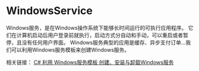 # WindowsService
Windows服务，是在Windows操作系统下能够长时间运行的可执行应用程序。 它们在计算机启动后用户登录前就执行，启动方式分自动和手动，可以重启或者暂停，且没有任何用户界面。 Windows服务典型的应用是缓存、异步支付订单...我们可以利用Windows服务模板来创建Windows服务。


相关链接：
[C# 利用 Windows服务模板 创建、安装与卸载Windows服务](http://www.cnblogs.com/maiaimei/p/7363562.html)
